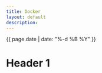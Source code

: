 ```yaml
---
title: Docker
layout: default
description: 
---
```

<div>
        {{ page.date | date: "%-d %B %Y" }}
</div>

# Header 1





